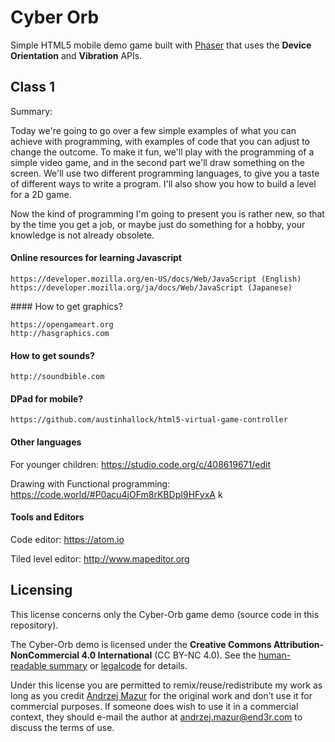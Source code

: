 # Cyber Orb

Simple HTML5 mobile demo game built with [Phaser](http://phaser.io/) that uses the **Device Orientation** and **Vibration** APIs.

## Class 1

Summary:

Today we're going to go over a few simple examples of what you can achieve with programming, with examples of code that you can adjust to change the outcome. To make it fun, we'll play with the programming of a simple video game, and in the second part we'll draw something on the screen. We'll use two different programming languages, to give you a taste of different ways to write a program. I'll also show you how to build a level for a 2D game.

Now the kind of programming I'm going to present you is rather new, so that by the time you get a job, or maybe just do something for a hobby, your knowledge is not already obsolete.

#### Online resources for learning Javascript

    https://developer.mozilla.org/en-US/docs/Web/JavaScript (English)
    https://developer.mozilla.org/ja/docs/Web/JavaScript (Japanese)

#### How to get graphics?

    https://opengameart.org
    http://hasgraphics.com

#### How to get sounds?

    http://soundbible.com

#### DPad for mobile?

    https://github.com/austinhallock/html5-virtual-game-controller 

#### Other languages

For younger children: https://studio.code.org/c/408619671/edit 

Drawing with Functional programming: https://code.world/#P0acu4jOFm8rKBDpI9HFyxA k

#### Tools and Editors

Code editor: https://atom.io

Tiled level editor: http://www.mapeditor.org

## Licensing

This license concerns only the Cyber-Orb game demo (source code in this repository).

The Cyber-Orb demo is licensed under the **Creative Commons Attribution-NonCommercial 4.0 International** (CC BY-NC 4.0). See the [human-readable summary](http://creativecommons.org/licenses/by-nc/4.0/) or [legalcode](http://creativecommons.org/licenses/by-nc/4.0/legalcode) for details.

Under this license you are permitted to remix/reuse/redistribute my work as long as you credit [Andrzej Mazur](http://end3r.com/) for the original work and don’t use it for commercial purposes. If someone does wish to use it in a commercial context, they should e-mail the author at andrzej.mazur@end3r.com to discuss the terms of use.
